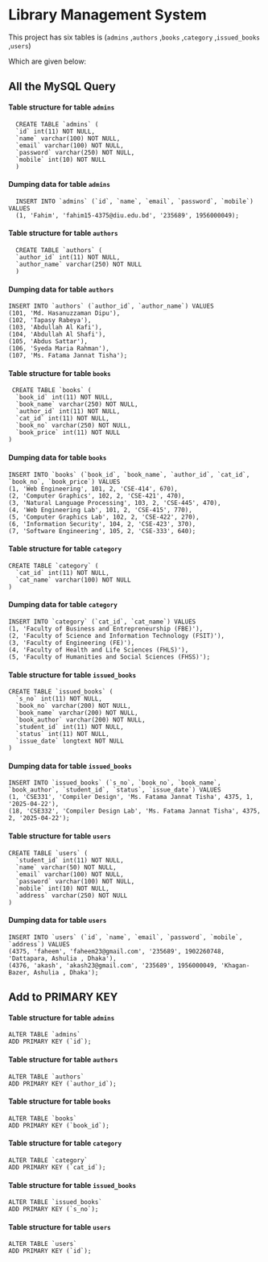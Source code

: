 
# Library Management System

This project has six tables is (`admins` ,`authors` ,`books` ,`category` ,`issued_books` ,`users`)

Which are given below:
## All the MySQL Query

#### Table structure for table `admins`

```http
  CREATE TABLE `admins` (
  `id` int(11) NOT NULL,
  `name` varchar(100) NOT NULL,
  `email` varchar(100) NOT NULL,
  `password` varchar(250) NOT NULL,
  `mobile` int(10) NOT NULL
  ) 
```
#### Dumping data for table `admins`

```http
  INSERT INTO `admins` (`id`, `name`, `email`, `password`, `mobile`) VALUES
  (1, 'Fahim', 'fahim15-4375@diu.edu.bd', '235689', 1956000049);
```

#### Table structure for table `authors`

```http
  CREATE TABLE `authors` (
  `author_id` int(11) NOT NULL,
  `author_name` varchar(250) NOT NULL
  )
```
#### Dumping data for table `authors`

```http
INSERT INTO `authors` (`author_id`, `author_name`) VALUES
(101, 'Md. Hasanuzzaman Dipu'),
(102, 'Tapasy Rabeya'),
(103, 'Abdullah Al Kafi'),
(104, 'Abdullah Al Shafi'),
(105, 'Abdus Sattar'),
(106, 'Syeda Maria Rahman'),
(107, 'Ms. Fatama Jannat Tisha');
```


#### Table structure for table `books`

```http
 CREATE TABLE `books` (
  `book_id` int(11) NOT NULL,
  `book_name` varchar(250) NOT NULL,
  `author_id` int(11) NOT NULL,
  `cat_id` int(11) NOT NULL,
  `book_no` varchar(250) NOT NULL,
  `book_price` int(11) NOT NULL
)
```
#### Dumping data for table `books`

```http
INSERT INTO `books` (`book_id`, `book_name`, `author_id`, `cat_id`, `book_no`, `book_price`) VALUES
(1, 'Web Engineering', 101, 2, 'CSE-414', 670),
(2, 'Computer Graphics', 102, 2, 'CSE-421', 470),
(3, 'Natural Language Processing', 103, 2, 'CSE-445', 470),
(4, 'Web Engineering Lab', 101, 2, 'CSE-415', 770),
(5, 'Computer Graphics Lab', 102, 2, 'CSE-422', 270),
(6, 'Information Security', 104, 2, 'CSE-423', 370),
(7, 'Software Engineering', 105, 2, 'CSE-333', 640);
```


#### Table structure for table `category`

```http
CREATE TABLE `category` (
  `cat_id` int(11) NOT NULL,
  `cat_name` varchar(100) NOT NULL
)
```
#### Dumping data for table `category`

```http
INSERT INTO `category` (`cat_id`, `cat_name`) VALUES
(1, 'Faculty of Business and Entrepreneurship (FBE)'),
(2, 'Faculty of Science and Information Technology (FSIT)'),
(3, 'Faculty of Engineering (FE)'),
(4, 'Faculty of Health and Life Sciences (FHLS)'),
(5, 'Faculty of Humanities and Social Sciences (FHSS)');
```


#### Table structure for table `issued_books`

```http
CREATE TABLE `issued_books` (
  `s_no` int(11) NOT NULL,
  `book_no` varchar(200) NOT NULL,
  `book_name` varchar(200) NOT NULL,
  `book_author` varchar(200) NOT NULL,
  `student_id` int(11) NOT NULL,
  `status` int(11) NOT NULL,
  `issue_date` longtext NOT NULL
)
```
#### Dumping data for table `issued_books`

```http
INSERT INTO `issued_books` (`s_no`, `book_no`, `book_name`, `book_author`, `student_id`, `status`, `issue_date`) VALUES
(1, 'CSE331', 'Compiler Design', 'Ms. Fatama Jannat Tisha', 4375, 1, '2025-04-22'),
(18, 'CSE332', 'Compiler Design Lab', 'Ms. Fatama Jannat Tisha', 4375, 2, '2025-04-22');
```


#### Table structure for table `users`

```http
CREATE TABLE `users` (
  `student_id` int(11) NOT NULL,
  `name` varchar(50) NOT NULL,
  `email` varchar(100) NOT NULL,
  `password` varchar(100) NOT NULL,
  `mobile` int(10) NOT NULL,
  `address` varchar(250) NOT NULL
) 
```
#### Dumping data for table `users`

```http
INSERT INTO `users` (`id`, `name`, `email`, `password`, `mobile`, `address`) VALUES
(4375, 'faheem', 'faheem23@gmail.com', '235689', 1902260748, 'Dattapara, Ashulia , Dhaka'),
(4376, 'akash', 'akash23@gmail.com', '235689', 1956000049, 'Khagan-Bazer, Ashulia , Dhaka');
```



## Add to PRIMARY KEY

#### Table structure for table `admins`

```http
ALTER TABLE `admins`
ADD PRIMARY KEY (`id`);
```
#### Table structure for table `authors`

```http
ALTER TABLE `authors`
ADD PRIMARY KEY (`author_id`);
```
#### Table structure for table `books`
```http
ALTER TABLE `books`
ADD PRIMARY KEY (`book_id`);
```
#### Table structure for table `category`

```http
ALTER TABLE `category`
ADD PRIMARY KEY (`cat_id`);
```
#### Table structure for table `issued_books`
```http
ALTER TABLE `issued_books`
ADD PRIMARY KEY (`s_no`);
```
#### Table structure for table `users`

```http
ALTER TABLE `users`
ADD PRIMARY KEY (`id`);
```
